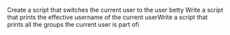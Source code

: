 Create a script that switches the current user to the user betty
Write a script that prints the effective username of the current userWrite a script that prints all the groups the current user is part ofi
